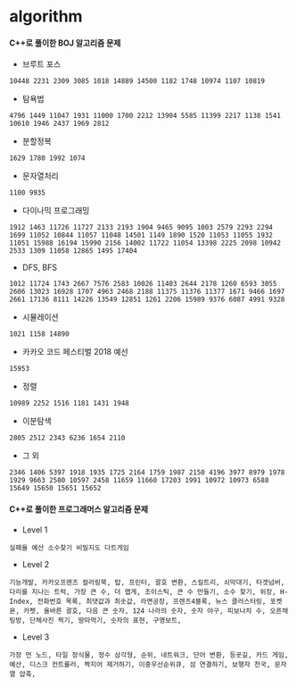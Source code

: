 # algorithm 
#### C++로 풀이한 BOJ 알고리즘 문제
* 브루트 포스
```
10448 2231 2309 3085 1018 14889 14500 1182 1748 10974 1107 10819

```
* 탐욕법
```
4796 1449 11047 1931 11000 1700 2212 13904 5585 11399 2217 1138 1541 10610 1946 2437 1969 2812
```
* 분할정복
```
1629 1780 1992 1074
```
* 문자열처리
```
1100 9935
```
* 다이나믹 프로그래밍
```
1912 1463 11726 11727 2133 2193 1904 9465 9095 1003 2579 2293 2294 1699 11052 10844 11057 11048 14501 1149 1890 1520 11053 11055 1932 11051 15988 16194 15990 2156 14002 11722 11054 13398 2225 2098 10942 2533 1309 11058 12865 1495 17404
```
* DFS, BFS
```
1012 11724 1743 2667 7576 2583 10026 11403 2644 2178 1260 6593 3055 2606 13023 16928 1707 4963 2468 2188 11375 11376 11377 1671 9466 1697 2661 17136 8111 14226 13549 12851 1261 2206 15989 9376 6087 4991 9328 
```
* 시뮬레이션
```
1021 1158 14890
```
* 카카오 코드 페스티벌 2018 예선
```
15953
```
* 정렬
```
10989 2252 1516 1181 1431 1948
```
* 이분탐색
```
2805 2512 2343 6236 1654 2110
```
* 그 외
```
2346 1406 5397 1918 1935 1725 2164 1759 1987 2150 4196 3977 8979 1978 1929 9663 2580 10597 2458 11659 11660 17203 1991 10972 10973 6588 15649 15650 15651 15652 
```
#### C++로 풀이한 프로그래머스 알고리즘 문제
* Level 1
```
실패율 예산 소수찾기 비밀지도 다트게임

```
* Level 2
```
기능개발, 카카오프렌즈 컬러링북, 탑, 프린터, 괄호 변환, 스킬트리, 쇠막대기, 타겟넘버, 다리를 지나는 트럭, 가장 큰 수, 더 맵게, 조이스틱, 큰 수 만들기, 소수 찾기, 위장, H-Index, 전화번호 목록, 최댓값과 최솟값, 라면공장, 프렌즈4블록, 뉴스 클러스터링, 포켓몬, 카펫, 올바른 괄호, 다음 큰 숫자, 124 나라의 숫자, 숫자 야구, 피보나치 수, 오픈채팅방, 단체사진 찍기, 땅따먹기, 숫자의 표현, 구명보트, 

```
* Level 3
```
가장 먼 노드, 타일 장식물, 정수 삼각형, 순위, 네트워크, 단어 변환, 등굣길, 카드 게임, 예산, 디스크 컨트롤러, 짝지어 제거하기, 이중우선순위큐, 섬 연결하기, 보행자 천국, 문자열 압축, 

```